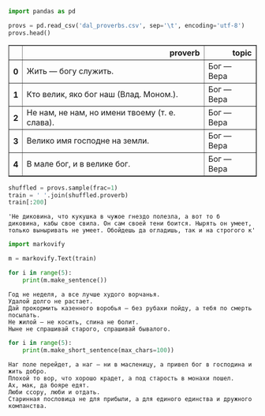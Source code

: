 

```python
import pandas as pd

provs = pd.read_csv('dal_proverbs.csv', sep='\t', encoding='utf-8')
provs.head()
```




<div>
<style scoped>
    .dataframe tbody tr th:only-of-type {
        vertical-align: middle;
    }

    .dataframe tbody tr th {
        vertical-align: top;
    }

    .dataframe thead th {
        text-align: right;
    }
</style>
<table border="1" class="dataframe">
  <thead>
    <tr style="text-align: right;">
      <th></th>
      <th>proverb</th>
      <th>topic</th>
    </tr>
  </thead>
  <tbody>
    <tr>
      <th>0</th>
      <td>Жить — богу служить.</td>
      <td>Бог — Вера</td>
    </tr>
    <tr>
      <th>1</th>
      <td>Кто велик, яко бог наш (Влад. Моном.).</td>
      <td>Бог — Вера</td>
    </tr>
    <tr>
      <th>2</th>
      <td>Не нам, не нам, но имени твоему (т. е. слава).</td>
      <td>Бог — Вера</td>
    </tr>
    <tr>
      <th>3</th>
      <td>Велико имя господне на земли.</td>
      <td>Бог — Вера</td>
    </tr>
    <tr>
      <th>4</th>
      <td>В мале бог, и в велике бог.</td>
      <td>Бог — Вера</td>
    </tr>
  </tbody>
</table>
</div>




```python
shuffled = provs.sample(frac=1)
train = ' '.join(shuffled.proverb)
train[:200]
```




    'Не диковина, что кукушка в чужое гнездо полезла, а вот то б  диковина, кабы свое свила. Он сам своей тени боится. Нырять он умеет, только выныривать не умеет. Обойдешь да огладишь, так и на строгого к'




```python
import markovify

m = markovify.Text(train)
```


```python
for i in range(5):
    print(m.make_sentence())
```

    Год не неделя, а все лучше худого ворчанья.
    Удалой долго не растает.
    Дай прокормить казенного воробья — без рубахи пойду, а тебя по смерть посылать.
    Не жилой — не косить, спина не болит.
    Ныне не спрашивай старого, спрашивай бывалого.
    


```python
for i in range(5):
    print(m.make_short_sentence(max_chars=100))
```

    Наг поле перейдет, а наг — ни в масленицу, а привел бог в господина и жить добро.
    Плохой то вор, что хорошо крадет, а под старость в монахи пошел.
    Ах, мак, да бояре едят.
    Люби ссору, люби и отдать.
    Старинная пословица не для прибыли, а для единого единства и дружного компанства.
    
